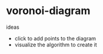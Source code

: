 # voronoi-diagram

ideas
- click to add points to the diagram
- visualize the algorithm to create it